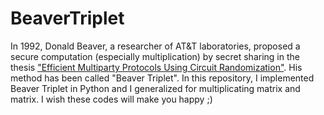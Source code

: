 # BeaverTriplet

In 1992, Donald Beaver, a researcher of AT&T laboratories, proposed a secure computation (especially multiplication) by secret sharing in the thesis ["Efficient Multiparty Protocols Using Circuit Randomization"](https://link.springer.com/content/pdf/10.1007/3-540-46766-1_34.pdf).
His method has been called "Beaver Triplet".
In this repository, I implemented Beaver Triplet in Python and I generalized for multiplicating matrix and matrix.
I wish these codes will make you happy ;)
